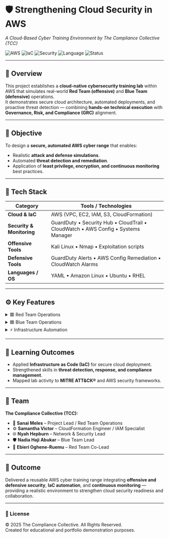 # 🛡️ Strengthening Cloud Security in AWS  
*A Cloud-Based Cyber Training Environment by The Compliance Collective (TCC)*  

![AWS](https://img.shields.io/badge/Cloud-AWS-orange?logo=amazonaws&logoColor=white)
![IaC](https://img.shields.io/badge/IaC-CloudFormation-blue?logo=awslambda)
![Security](https://img.shields.io/badge/Security-GuardDuty%20%7C%20SecurityHub%20%7C%20CloudTrail-green)
![Language](https://img.shields.io/badge/Language-YAML-lightgrey)
![Status](https://img.shields.io/badge/Status-Completed-success)

---

## 📘 Overview  
This project establishes a **cloud-native cybersecurity training lab** within AWS that simulates real-world **Red Team (offensive)** and **Blue Team (defensive)** operations.  
It demonstrates secure cloud architecture, automated deployments, and proactive threat detection — combining **hands-on technical execution** with **Governance, Risk, and Compliance (GRC)** alignment.

---

## 🎯 Objective  
To design a **secure, automated AWS cyber range** that enables:  
- Realistic **attack and defense simulations**.  
- Automated **threat detection and remediation**.  
- Application of **least privilege, encryption, and continuous monitoring** best practices.  

---

## 🧰 Tech Stack  

| Category | Tools / Technologies |
|-----------|----------------------|
| **Cloud & IaC** | AWS (VPC, EC2, IAM, S3, CloudFormation) |
| **Security & Monitoring** | GuardDuty • Security Hub • CloudTrail • CloudWatch • AWS Config • Systems Manager |
| **Offensive Tools** | Kali Linux • Nmap • Exploitation scripts |
| **Defensive Tools** | GuardDuty Alerts • AWS Config Remediation • CloudWatch Alarms |
| **Languages / OS** | YAML • Amazon Linux • Ubuntu • RHEL |

---

## ⚙️ Key Features  

<details>
<summary>🟥 Red Team Operations</summary>

- Conducted reconnaissance and scanning using **Nmap**  
- Simulated **S3 data exfiltration** and **metadata abuse**  
- Mapped attacks to MITRE ATT&CK® techniques (T1567.002, T1552.005)
</details>

<details>
<summary>🟦 Blue Team Operations</summary>

- Monitored threats via **GuardDuty, CloudTrail, and Security Hub**  
- Implemented automated remediation using **AWS Config + Systems Manager**  
- Validated network flow and compliance via **VPC Flow Logs**
</details>

<details>
<summary>⚡ Infrastructure Automation</summary>

- Built complete VPC, subnets, EC2 instances, and IAM roles using **AWS CloudFormation**  
- Enabled repeatable, scalable, and secure deployments  
</details>

---

## 🧠 Learning Outcomes  
- Applied **Infrastructure as Code (IaC)** for secure cloud deployment.  
- Strengthened skills in **threat detection, response, and compliance management**.  
- Mapped lab activity to **MITRE ATT&CK®** and AWS security frameworks.  

---

## 👥 Team  
**The Compliance Collective (TCC):**  
- 🧩 **Sanai Meles** – Project Lead / Red Team Operations  
- ⚙️ **Samantha Victor** – CloudFormation Engineer / IAM Specialist  
- 🌐 **Nyah Hepburn** – Network & Security Lead  
- 🛡️ **Nadia Haji Abukar** – Blue Team Lead  
- 🔴 **Ebieri Oghene-Ruemu** – Red Team Co-Lead  

---

## 🏁 Outcome  
Delivered a reusable AWS cyber training range integrating **offensive and defensive security**, **IaC automation**, and **continuous monitoring** — providing a realistic environment to strengthen cloud security readiness and collaboration.  

---

### 📜 License  
© 2025 The Compliance Collective. All Rights Reserved.  
Created for educational and portfolio demonstration purposes.
